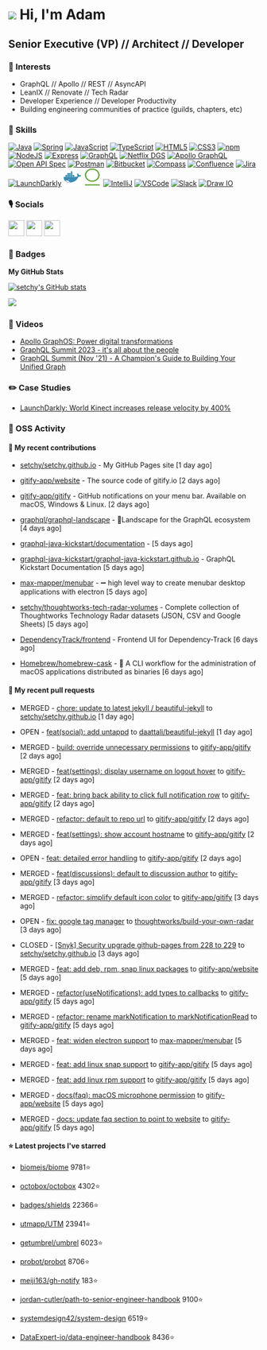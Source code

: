 ![](https://user-images.githubusercontent.com/18350557/176309783-0785949b-9127-417c-8b55-ab5a4333674e.gif) Hi, I'm Adam
============================================================================================================================

Senior Executive (VP) // Architect // Developer
-----------------------------------------------

### 🔭 Interests

- GraphQL // Apollo // REST // AsyncAPI
- LeanIX // Renovate // Tech Radar
- Developer Experience // Developer Productivity
- Building engineering communities of practice (guilds, chapters, etc)

### 💪 Skills

<p align="left">
  <a href="https://www.oracle.com/java/" target="_blank" rel="noreferrer"><img src="https://raw.githubusercontent.com/danielcranney/readme-generator/main/public/icons/skills/java-colored.svg" width="36" height="36" alt="Java" /></a>
  <a href="https://spring.io/" target="_blank" rel="noreferrer"><img src="https://cdn.worldvectorlogo.com/logos/spring-3.svg" width="36" height="36" alt="Spring" /></a> 
  <a href="https://developer.mozilla.org/en-US/docs/Web/JavaScript" target="_blank" rel="noreferrer"><img src="https://raw.githubusercontent.com/danielcranney/readme-generator/main/public/icons/skills/javascript-colored.svg" width="36" height="36" alt="JavaScript" /></a>
  <a href="https://www.typescriptlang.org/" target="_blank" rel="noreferrer"><img src="https://raw.githubusercontent.com/danielcranney/readme-generator/main/public/icons/skills/typescript-colored.svg" width="36" height="36" alt="TypeScript" /></a>
  <a href="https://developer.mozilla.org/en-US/docs/Glossary/HTML5" target="_blank" rel="noreferrer"><img src="https://raw.githubusercontent.com/danielcranney/readme-generator/main/public/icons/skills/html5-colored.svg" width="36" height="36" alt="HTML5" /></a>
  <a href="https://www.w3.org/TR/CSS/#css" target="_blank" rel="noreferrer"><img src="https://raw.githubusercontent.com/danielcranney/readme-generator/main/public/icons/skills/css3-colored.svg" width="36" height="36" alt="CSS3" /></a>
  <a href="https://www.npmjs.com//" target="_blank" rel="noreferrer"><img src="https://cdn.worldvectorlogo.com/logos/npm-square-red-1.svg" width="36" height="36" alt="npm" /></a>
  <a href="https://nodejs.org/en/" target="_blank" rel="noreferrer"><img src="https://raw.githubusercontent.com/danielcranney/readme-generator/main/public/icons/skills/nodejs-colored.svg" width="36" height="36" alt="NodeJS" /></a>
  <a href="https://expressjs.com/" target="_blank" rel="noreferrer"><img src="https://raw.githubusercontent.com/danielcranney/readme-generator/main/public/icons/skills/express-colored.svg" width="36" height="36" alt="Express" /></a>
  <a href="https://graphql.org/" target="_blank" rel="noreferrer"><img src="https://raw.githubusercontent.com/danielcranney/readme-generator/main/public/icons/skills/graphql-colored.svg" width="36" height="36" alt="GraphQL" /></a>
  <a href="https://netflix.github.io/dgs/" target="_blank" rel="noreferrer"><img src="https://raw.githubusercontent.com/Netflix/dgs/main/docs/images/dgs-framework-brand/Icon/dgs-icon--blue.svg" width="36" height="36" alt="Netflix DGS" /></a>
  <a href="https://apollographql.com/" target="_blank" rel="noreferrer"><img src="https://cdn.worldvectorlogo.com/logos/apollo-graphql-compact.svg" width="36" height="36" alt="Apollo GraphQL" /></a>
  <a href="https://swagger.io/specification/" target="_blank" rel="noreferrer"><img src="https://cdn.worldvectorlogo.com/logos/openapi-1.svg" width="36" height="36" alt="Open API Spec" /></a>
  <a href="https://www.postman.com//" target="_blank" rel="noreferrer"><img src="https://cdn.worldvectorlogo.com/logos/postman.svg" width="36" height="36" alt="Postman" /></a>
  <a href="https://www.atlassian.com/software/bitbucket" target="_blank" rel="noreferrer"><img src="https://cdn.worldvectorlogo.com/logos/bitbucket-icon.svg" width="36" height="36" alt="Bitbucket" /></a>
  <a href="https://www.atlassian.com/software/compass" target="_blank" rel="noreferrer"><img src="https://cdn.worldvectorlogo.com/logos/atlassian-compass-1.svg" width="36" height="36" alt="Compass" /></a>
  <a href="https://www.atlassian.com/software/confluence" target="_blank" rel="noreferrer"><img src="https://cdn.worldvectorlogo.com/logos/confluence-1.svg" width="36" height="36" alt="Confluence" /></a>
  <a href="https://www.atlassian.com/software/jira" target="_blank" rel="noreferrer"><img src="https://cdn.worldvectorlogo.com/logos/jira-1.svg" width="36" height="36" alt="Jira" /></a>
  <a href="https://launchdarkly.com/" target="_blank" rel="noreferrer"><img src="https://cdn.worldvectorlogo.com/logos/launchdarkly-2.svg" width="36" height="36" alt="LaunchDarkly" /></a>
  <a href="https://docker.com/" target="_blank" rel="noreferrer"><img src="https://raw.githubusercontent.com/nx211/homer-icons/master/png/docker.png" width="36" height="36" alt="Docker" /></a>
  <a href="https://jfrog.com/artifactory/" target="_blank" rel="noreferrer"><img src="https://raw.githubusercontent.com/nx211/homer-icons/master/png/artifactory.png" width="36" height="36" alt="Artifactory" /></a>
  <a href="https://www.jetbrains.com/idea/" target="_blank" rel="noreferrer"><img src="https://cdn.worldvectorlogo.com/logos/intellij-idea-1.svg" width="36" height="36" alt="IntelliJ" /></a>
  <a href="https://code.visualstudio.com/" target="_blank" rel="noreferrer"><img src="https://cdn.worldvectorlogo.com/logos/visual-studio-code-1.svg" width="36" height="36" alt="VSCode" /></a>
  <a href="https://slack.com/" target="_blank" rel="noreferrer"><img src="https://cdn.worldvectorlogo.com/logos/slack-new-logo.svg" width="36" height="36" alt="Slack" /></a>
  <a href="https://drawio-app.com/" target="_blank" rel="noreferrer"><img src="https://cdn.worldvectorlogo.com/logos/draw-io.svg" width="36" height="36" alt="Draw IO" /></a>
</p>

                      

### 🎙️ Socials
                  
<p align="left">
  <a href="https://www.github.com/setchy" target="_blank" rel="noreferrer"><img src="https://raw.githubusercontent.com/danielcranney/readme-generator/main/public/icons/socials/github.svg" width="32" height="32" /></a>
  <a href="https://www.linkedin.com/in/adamsetch" target="_blank" rel="noreferrer"><img src="https://raw.githubusercontent.com/danielcranney/readme-generator/main/public/icons/socials/linkedin.svg" width="32" height="32" /></a>
  <a href="https://www.twitter.com/setchy87" target="_blank" rel="noreferrer"><img src="https://raw.githubusercontent.com/danielcranney/readme-generator/main/public/icons/socials/twitter.svg" width="32" height="32" /></a>
</p>

### 📛 Badges

<b>My GitHub Stats</b>

<a href="http://www.github.com/setchy"><img src="https://github-readme-stats.vercel.app/api?username=setchy&show_icons=true&hide=&count_private=true&title_color=0891b2&text_color=ffffff&icon_color=0891b2&bg_color=1c1917&hide_border=true&show_icons=true" alt="setchy's GitHub stats" /></a>

<a href="http://www.github.com/setchy"><img src="https://github-readme-streak-stats.herokuapp.com/?user=setchy&stroke=ffffff&background=1c1917&ring=0891b2&fire=0891b2&currStreakNum=ffffff&currStreakLabel=0891b2&sideNums=ffffff&sideLabels=ffffff&dates=ffffff&hide_border=true" /></a>

### 📼 Videos

- [Apollo GraphOS: Power digital transformations](https://www.apollographql.com/enterprise?wvideo=4fu2lsjssc)
- [GraphQL Summit 2023 - it's all about the people](https://www.youtube.com/watch?v=090IWEcHbJc)
- [GraphQL Summit (Nov '21) - A Champion's Guide to Building Your Unified Graph](https://www.apollographql.com/events/roundtable/graphql-summit-november-2021/a-champions-guide-to-building-your-unified-graph)

### ✏️ Case Studies

- [LaunchDarkly: World Kinect increases release velocity by 400%](https://launchdarkly.com/case-studies/world-kinect/)

### 🎯 OSS Activity
#### 🚀 My recent contributions



- [setchy/setchy.github.io](https://github.com/setchy/setchy.github.io) - My GitHub Pages site [1 day ago]

- [gitify-app/website](https://github.com/gitify-app/website) - The source code of gitify.io [2 days ago]

- [gitify-app/gitify](https://github.com/gitify-app/gitify) - GitHub notifications on your menu bar. Available on macOS, Windows &amp; Linux. [2 days ago]

- [graphql/graphql-landscape](https://github.com/graphql/graphql-landscape) - 🌄Landscape for the GraphQL ecosystem [4 days ago]

- [graphql-java-kickstart/documentation](https://github.com/graphql-java-kickstart/documentation) -  [5 days ago]

- [graphql-java-kickstart/graphql-java-kickstart.github.io](https://github.com/graphql-java-kickstart/graphql-java-kickstart.github.io) - GraphQL Kickstart Documentation [5 days ago]

- [max-mapper/menubar](https://github.com/max-mapper/menubar) - ➖ high level way to create menubar desktop applications with electron [5 days ago]

- [setchy/thoughtworks-tech-radar-volumes](https://github.com/setchy/thoughtworks-tech-radar-volumes) - Complete collection of Thoughtworks Technology Radar datasets (JSON, CSV and Google Sheets) [5 days ago]

- [DependencyTrack/frontend](https://github.com/DependencyTrack/frontend) - Frontend UI for Dependency-Track [6 days ago]

- [Homebrew/homebrew-cask](https://github.com/Homebrew/homebrew-cask) - 🍻 A CLI workflow for the administration of macOS applications distributed as binaries [6 days ago]

#### 🎉 My recent pull requests



- MERGED - [chore: update to latest jekyll / beautiful-jekyll](https://github.com/setchy/setchy.github.io/pull/32) to [setchy/setchy.github.io](https://github.com/setchy/setchy.github.io) [1 day ago]

- OPEN - [feat(social): add untappd](https://github.com/daattali/beautiful-jekyll/pull/1307) to [daattali/beautiful-jekyll](https://github.com/daattali/beautiful-jekyll) [1 day ago]

- MERGED - [build: override unnecessary permissions](https://github.com/gitify-app/gitify/pull/970) to [gitify-app/gitify](https://github.com/gitify-app/gitify) [2 days ago]

- MERGED - [feat(settings): display username on logout hover](https://github.com/gitify-app/gitify/pull/969) to [gitify-app/gitify](https://github.com/gitify-app/gitify) [2 days ago]

- MERGED - [feat: bring back ability to click full notification row](https://github.com/gitify-app/gitify/pull/968) to [gitify-app/gitify](https://github.com/gitify-app/gitify) [2 days ago]

- MERGED - [refactor: default to repo url](https://github.com/gitify-app/gitify/pull/967) to [gitify-app/gitify](https://github.com/gitify-app/gitify) [2 days ago]

- MERGED - [feat(settings): show account hostname](https://github.com/gitify-app/gitify/pull/966) to [gitify-app/gitify](https://github.com/gitify-app/gitify) [2 days ago]

- OPEN - [feat: detailed error handling](https://github.com/gitify-app/gitify/pull/965) to [gitify-app/gitify](https://github.com/gitify-app/gitify) [2 days ago]

- MERGED - [feat(discussions): default to discussion author](https://github.com/gitify-app/gitify/pull/964) to [gitify-app/gitify](https://github.com/gitify-app/gitify) [3 days ago]

- MERGED - [refactor: simplify default icon color](https://github.com/gitify-app/gitify/pull/963) to [gitify-app/gitify](https://github.com/gitify-app/gitify) [3 days ago]

- OPEN - [fix: google tag manager](https://github.com/thoughtworks/build-your-own-radar/pull/368) to [thoughtworks/build-your-own-radar](https://github.com/thoughtworks/build-your-own-radar) [3 days ago]

- CLOSED - [[Snyk] Security upgrade github-pages from 228 to 229](https://github.com/setchy/setchy.github.io/pull/31) to [setchy/setchy.github.io](https://github.com/setchy/setchy.github.io) [3 days ago]

- MERGED - [feat: add deb, rpm, snap linux packages](https://github.com/gitify-app/website/pull/91) to [gitify-app/website](https://github.com/gitify-app/website) [5 days ago]

- MERGED - [refactor(useNotifications): add types to callbacks](https://github.com/gitify-app/gitify/pull/960) to [gitify-app/gitify](https://github.com/gitify-app/gitify) [5 days ago]

- MERGED - [refactor: rename markNotification to markNotificationRead](https://github.com/gitify-app/gitify/pull/959) to [gitify-app/gitify](https://github.com/gitify-app/gitify) [5 days ago]

- MERGED - [feat: widen electron support](https://github.com/max-mapper/menubar/pull/473) to [max-mapper/menubar](https://github.com/max-mapper/menubar) [5 days ago]

- MERGED - [feat: add linux snap support](https://github.com/gitify-app/gitify/pull/958) to [gitify-app/gitify](https://github.com/gitify-app/gitify) [5 days ago]

- MERGED - [feat: add linux rpm support](https://github.com/gitify-app/gitify/pull/957) to [gitify-app/gitify](https://github.com/gitify-app/gitify) [5 days ago]

- MERGED - [docs(faq): macOS microphone permission](https://github.com/gitify-app/website/pull/90) to [gitify-app/website](https://github.com/gitify-app/website) [5 days ago]

- MERGED - [docs: update faq section to point to website](https://github.com/gitify-app/gitify/pull/956) to [gitify-app/gitify](https://github.com/gitify-app/gitify) [5 days ago]

#### ⭐ Latest projects I've starred



- [biomejs/biome](https://github.com/biomejs/biome) 9781⭐

- [octobox/octobox](https://github.com/octobox/octobox) 4302⭐

- [badges/shields](https://github.com/badges/shields) 22366⭐

- [utmapp/UTM](https://github.com/utmapp/UTM) 23941⭐

- [getumbrel/umbrel](https://github.com/getumbrel/umbrel) 6023⭐

- [probot/probot](https://github.com/probot/probot) 8706⭐

- [meiji163/gh-notify](https://github.com/meiji163/gh-notify) 183⭐

- [jordan-cutler/path-to-senior-engineer-handbook](https://github.com/jordan-cutler/path-to-senior-engineer-handbook) 9100⭐

- [systemdesign42/system-design](https://github.com/systemdesign42/system-design) 6519⭐

- [DataExpert-io/data-engineer-handbook](https://github.com/DataExpert-io/data-engineer-handbook) 8436⭐



